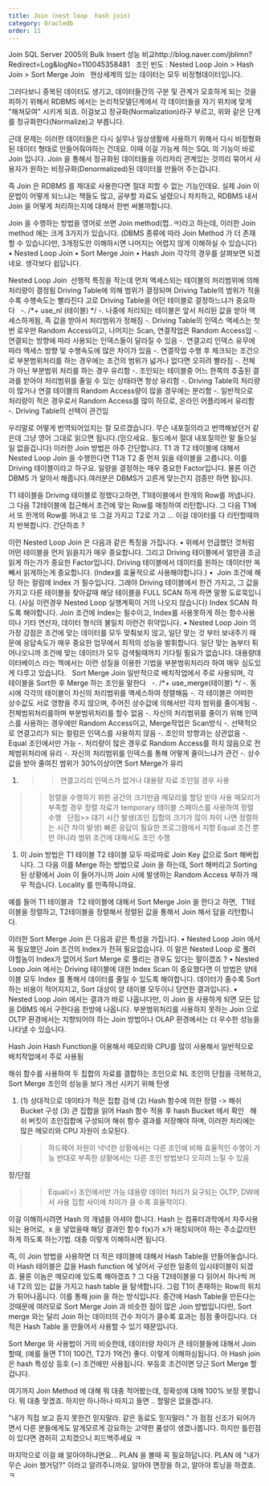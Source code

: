 ```yaml
---
title: Join (nest loop  hash join)
category: Oracledb
order: 11
---
```


Join
SQL Server 2005의 Bulk Insert 성능 비교http://blog.naver.com/jblimn?Redirect=Log&logNo=110045358481
 
조인 빈도 : Nested Loop Join > Hash Join > Sort Merge Join
 
현상세계의 있는 데이터는 모두 비정형데이터입니다.

그러다보니 중복된 데이터도 생기고, 데이터들간의 구분 및 관계가 모호하게 되는 것을 피하기 위해서 RDBMS 에서는 논리적모델단계에서 각 데이터들을 자기 위치에 맞게 "해쳐모여" 시키게 되죠. 이걸보고 정규화(Normalization)라구 부르고, 위와 같은 단계를 정규화한다(Normalize)고 부릅니다.

근데 문제는 이러한 데이터들은 다시 실무나 일상생활에 사용하기 위해서 다시 비정형화된 데이터 형태로 만들어줘야하는 건데요. 이때 이걸 가능케 하는 SQL 의 기능이 바로 Join 입니다. Join 을 통해서 정규화된 데이터들을 이리저리 관계있는 것끼리 묶어서 사용자가 원하는 비정규화(Denormalized)된 데이터를 만들어 주는겁니다.

즉 Join 은 RDBMS 를 제대로 사용한다면 절대 피할 수 없는 기능인데요. 실제 Join 이 문법이 어떻게 되느냐는 책들도 많고, 공부할 자료도 널렸으니 차치하고, RDBMS 내서 Join 을 어떻게 처리하는지에 대해서 한번 써볼까합니다.

Join 을 수행하는 방법을 영어로 쓰면 Join method(쩝..ㅋ)라고 하는데, 이러한 Join method 에는 크게 3가지가 있습니다. (DBMS 종류에 따라 Join Method 가 더 존재할 수 있습니다만, 3개정도만 이해하시면 나머지는 어렵지 않게 이해하실 수 있습니다)
• Nested Loop Join
• Sort Merge Join
• Hash Join
각각의 경우를 살펴보면 되겠네요. 생각보다 쉽답니다. 

Nested Loop Join
 선행적 특징을 작는데 먼저 액세스되는 테이블의 처리범위에 의해 처리량이 결정됨
Driving Table에 의해 범위가 결정되며 Driving Table의 범위가 적을수록 수행속도는 빨라진다
고로 Driving Table을 어던 테이블로 결정하느냐가 중요하다
 
-. /*+ use_nl (테이블) */
-. 나중에 처리되는 테이블은 앞서 처리된 값을 받아 액세스하게됨, 즉 값을 받아서 처리범위가 정해짐
-. Driving Table의 인덱스 액세스는 첫번 로우만 Random Access이고, 나머지는 Scan, 연결작업은 Random Access임
-. 연결되는 방향에 따라 사용되는 인덱스들이 달라질 수 있음
-. 연결고리 인덱스 유무에 따라 액세스 방향 및 수행속도에 많은 차이가 있음
-. 연결작업 수행 후 체크되는 조건으로 부분범위처리를 하는 경우에는 조건의 범위가 넓거나 없다면 오히려 빨라짐
-. 전체가 아닌 부분범위 처리를 하는 경우 유리함
-. 조인되는 테이블중 어느 한쪽의 추출된 결과를 받아야 처리범위를 줄일 수 있는 상태라면 항상 유리함
-. Driving Table의 처리량이 많거나 연결 테이블의 Random Access량이 많을 경우에는 분리함
-. 일반적으로 처리량이 적은 경우로서 Random Access를 많이 하므로, 온라인 어플리에서 유리함
-. Driving Table의 선택이 관건임
 

우리말로 어떻게 번역되어있지는 잘 모르겠습니다. 무슨 내포질의라고 번역해놨던거 같은데 그냥 영어 그대로 읽으면 됩니다.(믿으세요.. 필드에서 절대 내포질의란 말 들으실 일 없을겁니다) 이러한 Join 방법은 아주 간단합니다. T1 과 T2 테이블에 대해서 Nested Loop Join 을 수행한다면 T1과 T2 중 먼저 읽을 테이블을 고릅니다. 이를 Driving 테이블이라고 하구요. 일량을 결정하는 매우 중요한 Factor입니다. 물론 이건 DBMS 가 알아서 해줍니다.여러분은 DBMS가 고른게 맞는건지 검증만 하면 됩니다.

T1 테이블을 Driving 테이블로 정했다고하면, T1테이블에서 한개의 Row를 꺼냅니다. 그 다음 T2테이블에 접근해서 조건에 맞는 Row를 매칭하여 리턴합니다. 그 다음 T1에서 또 한개의 Row를 꺼내고 또 그걸 가지고 T2로 가고 ... 이걸 데이터를 다 리턴할때까지 반복합니다. 간단하죠 ?

이런 Nested Loop Join 은 다음과 같은 특징을 가집니다.
• 위에서 언급했던 것처럼 어떤 테이블을 먼저 읽을지가 매우 중요합니다. 그리고 Driving 테이블에서 얼만큼 조금 읽게 하는가가 중요한 Factor입니다. Driving 테이블에서 데이터를 원하는 데이터만 쏙 빼서 읽게하는게 중요합니다. (Index를 효율적으로 사용해야합니다.)
•  Join 조건에 해당 하는 컬럼에 Index 가 필수입니다. 그래야 Driving 테이블에서 한건 가지고, 그 값을 가지고 다른 테이블을 찾아갈때 해당 테이블을 FULL SCAN 하게 하면 말짱 도로묵입니다. (사실 이런경우 Nested Loop 실행계획이 거의 나오지 않습니다) Index SCAN 하도록 해야합니다. Join 조건에 Index는 필수이고, Index를 사용못하게 하는 함수사용이나 기타 연산자, 데이터 형식의 불일치 이런건 쥐약입니다.
• Nested Loop Join 의 가장 강점은 조건에 맞는 데이터를 모두 맞춰보지 않고, 일단 맞는 것 부터 보내주기 때문에 응답속도가 매우 중요한 업무에서 최적의 성능을 발휘합니다. 일단 맞는 놈부터 튀어나오니까 조건에 맞는 데이터가 모두 검색될때까지 기다릴 필요가 없습니다. 대용량데이터베이스 라는 책에서는 이런 성질을 이용한 기법을 부분범위처리라 하여 매우 심도있게 다루고 있습니다.
 
Sort Merge Join
일반적으로 배치작업에서 주로 사용되며, 각 테이블을 Sort한 후 Merge 하는 조인을 말한다
 
-. /*+ use_merge(테이블) */
-. 동시에 각각의 테이블이 자신의 처리범위를 액세스하여 정렬해둠
-. 각 테이블은 어떠한 상수값도 서로 영향을 주지 않으며, 주어진 상수값에 의해서만 각자 범위를 줄이게됨
-. 전체범위처리를하며 부분범위처리를 할수 없음
-. 자신의 처리범위를 줄이기 위해 인덱스를 사용하는 경우에만 Random Access이고, Merge작업은 Scan방식
-. 선택적으로 연결고리가 되는 컬럼은 인덱스를 사용하지 않음
-. 조인의 방향과는 상관없음
-. Equal 조인에서만 가능
-. 처리량이 많은 경우로 Random Access를 하지 않음으로 전체범위처리에 유리
-. 자신의 처리범위를 인덱스를 통해 어떻게 줄이느냐가 관건
-. 상수값을 받아 줄여진 범위가 30%이상이면 Sort Merge가 유리
 
1. >> 연결고리리 인덱스가 없거나 대용량 자료 조인일 경우 사용
>> 정렬을 수행하기 위한 공간의 크기만큼 메모리를 할당 받아 사용
>> 메모리가 부족할 경우 정렬 자료가 temporary 테이블 스페이스를 사용하여 정렬 수행
 
단점>>
대기 시간 발생(조인 집합의 크기가 많이 차이 나면 정렬하는 시간 차이 발생)
빠른 응답이 필요한 프로그램에서 지향
Equal 조건 뿐만 아니라 범위 조건에 대해서도 조인 수행
 
 
1. 이 Join 방법은 T1 테이블 T2 테이블 모두 따로따로 Join Key 값으로 Sort 해버립니다. 그 다음 이를 Merge 하는 방법으로 Join 을 하는데, Sort 해버리고 Sorting 된 상황에서 Join 이 들어가니까 Join 시에 발생하는 Random Access 부하가 매우 적습니다. Locality 를 만족하니까요.

예를 들어 T1 테이블과  T2 테이블에 대해서 Sort Merge Join 을 한다고 하면,  T1테이블을 정렬하고, T2테이블을 정렬해서 정렬된 값을 통해서 Join 해서 답을 리턴합니다.

이러한 Sort Merge Join 은 다음과 같은 특성을 가집니다.
• Nested Loop Join 에서 꼭 필요했던 Join 조건의 Index가 전혀 필요없습니다. 이 말은 Nested Loop 로 풀려야할놈이 Index가 없어서 Sort Merge 로 풀리는 경우도 있다는 말이겠죠 ?
• Nested Loop Join 에서는 Driving 테이블에 대한 Index Scan 이 중요했다면 이 방법은 양테이블 모두 Index 를 통해서 데이터를 줄일 수 있도록 해야합니다. 데이터가 줄수록 Sort 하는 비용이 적어지지고, Sort 대상이 양 테이블 모두이니 당연한 결과입니다.
• Nested Loop Join 에서는 결과가 바로 나옵니다만, 이 Join 을 사용하게 되면 모든 답을 DBMS 에서 구한다음 한방에 나옵니다. 부분범위처리를 사용하지 못하는 Join 으로 OLTP 환경에서는 지향되어야 하는 Join 방법이나 OLAP 환경에서는 더 우수한 성능을 나타낼 수 있습니다.

Hash Join
Hash Function을 이용해서 메모리와 CPU를 많이 사용해서 일반적으로 배치작업에서 주로 사용됨

해쉬 함수를 사용하여 두 집합의 자료를 결합하는 조인으로 NL 조인의 단점을 극복하고, Sort Merge 조인의 성능을 보다 개선 시키기 위해 탄생
1. (1) 상대적으로 데이타가 적은 집합 검색
(2) Hash 함수에 의한 정렬 -> 해쉬 Bucket 구성
(3) 큰 집합을 읽어 Hash 함수 적용 후 hash Bucket 에서 확인
 
해쉬 버킷이 조인집합에 구성되어 해쉬 함수 결과를 저장해야 하며, 이러한 처리에는 많은 메모리와 CPU 자원이 소모된다.
>> 하드웨어 자원이 넉넉한 상황에서는 다른 조인에 비해 효율적인 수행이 가능
>> 반대로 부족한 상황에서는 다른 조인 방법보다 오히려 느릴 수 있음

장/단점
>> Equal(=) 조인에서만 가능
>> 대용량 데이터 처리가 요구되는 OLTP, DW에서 사용
>> 집합 사이에 차이가 클 수록 효율적이다.

이걸 이해하시려면 Hash 의 개념을 아셔야 합니다. Hash 는 컴퓨터과학에서 자주사용되는 용어로,  x 을 넣었을때 해당 결과인 함수 f(x)가 x가 매칭되어야 하는 주소값리턴하게 하도록 하는기법. 대충 이렇게 이해하시면 됩니다.

즉, 이 Join 방법을 사용하면 더 적은 테이블에 대해서 Hash Table을 만들어놓습니다. 이 Hash 테이블은 값을 Hash function 에 넣어서 구성한 일종의 임시테이블이 되겠죠. 물론 이놈은 메모리에 있도록 해야겠죠 ? 그 다음 T2테이블을 다 읽어서 하나씩 꺼내 T2의 있는 값을 가지고 hash table 을 탐색합니다. 그럼 T1이 존재하는 Row의 위치가 튀어나옵니다. 이를 통해 join 을 하는 방식입니다. 중간에 Hash Table을 만든다는 것때문에 여러모로 Sort Merge Join 과 비슷한 점이 많은 Join 방법입니다만, Sort merge 와는 달리 Join 하는 데이터의 건수 차이가 클수록 효과는 점점 좋아집니다. 더 적은 Hash Table 을 만들어서 사용할 수 있기 때문입니다.

Sort Merge 와 사용법이 거의 비슷한데, 데이터량 차이가 큰 테이블들에 대해서 Join 할때, (예를 들면 T1이 100건, T2가 1억건) 좋다. 이렇게 이해하심됩니다. 아 Hash join 은 hash 특성상 등호 (=) 조건에만 사용됩니다. 부등호 조건이면 당근 Sort Merge 할겁니다.

여기까지 Join Method 에 대해 뭐 대충 적어봤는데, 정확성에 대해 100% 보장 못합니다. 뭐 대충 맞겠죠. 하지만 하나하나 따지고 들면 .. 할말은 없을겝니다.

"내가 직접 보고 듣지 못한건 믿지말라. 같은 동료도 믿지말라." 가 점점 신조가 되어가면서 다른 분들에게도 알게모르게 강요하는 고약한 품성이 생겼나봅니다. 하지만 틀린점이 있다면 겸허히 고치겠으니 피드백주세요 ㅋ

마지막으로 이걸 왜 알아야하냐면요... PLAN 을 볼때 꼭 필요하답니다. PLAN 에 "내가 무슨 Join 했거덩?" 이라고 알려주니까요. 알아야 면장을 하고, 알아야 튜닝을 하겠죠. ㅋ
